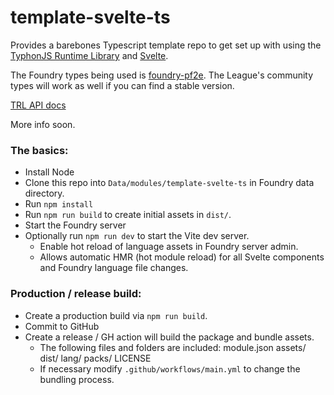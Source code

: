 # template-svelte-ts
Provides a barebones Typescript template repo to get set up with using the [TyphonJS Runtime Library](https://github.com/typhonjs-fvtt-lib/runtime) and [Svelte](https://svelte.dev/).

The Foundry types being used is [foundry-pf2e](https://github.com/7H3LaughingMan/foundry-pf2e). The League's community
types will work as well if you can find a stable version.

[TRL API docs](https://typhonjs-fvtt-lib.github.io/api-docs/index.html)

More info soon.

### The basics:
- Install Node
- Clone this repo into `Data/modules/template-svelte-ts` in Foundry data directory.
- Run `npm install`
- Run `npm run build` to create initial assets in `dist/`.
- Start the Foundry server
- Optionally run `npm run dev` to start the Vite dev server.
  - Enable hot reload of language assets in Foundry server admin.
  - Allows automatic HMR (hot module reload) for all Svelte components and Foundry language file changes.

### Production / release build:
- Create a production build via `npm run build`.
- Commit to GitHub
- Create a release / GH action will build the package and bundle assets.
  - The following files and folders are included: module.json assets/ dist/ lang/ packs/ LICENSE
  - If necessary modify `.github/workflows/main.yml` to change the bundling process.

